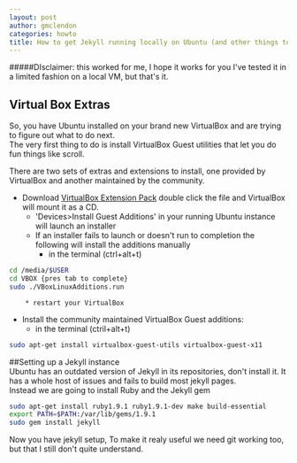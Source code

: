 ```yaml
---
layout: post
author: gmclendon
categories: howto
title: How to get Jekyll running locally on Ubuntu (and other things to do after setting up VirtualBox)
---
```


#####DIsclaimer: this worked for me, I hope it works for you I've tested it in a limited fashion on a local VM, but that's it.  


## Virtual Box Extras  
So, you have Ubuntu installed on your brand new VirtualBox and are trying to figure out what to do next.  
The very first thing to do is install VirtualBox Guest utilities that let you do fun things like scroll.

There are two sets of extras and extensions to install, one provided by VirtualBox and another maintained by the community.  
* Download [VirtualBox Extension Pack](http://download.virtualbox.org/virtualbox/4.2.16/Oracle_VM_VirtualBox_Extension_Pack-4.2.16-86992.vbox-extpack) double click the file and VirtualBox will mount it as a CD.
 	*  'Devices>Install Guest Additions' in your running Ubuntu instance will launch an installer
	*  If an installer fails to launch or doesn't run to completion the following will install the additions manually
		* in the terminal (ctrl+alt+t)  
```bash  
cd /media/$USER  
cd VBOX {pres tab to complete}  
sudo ./VBoxLinuxAdditions.run  
```  
		* restart your VirtualBox
* Install the community maintained VirtualBox Guest additions:
	* in the terminal (ctril+alt+t)  
```bash  
sudo apt-get install virtualbox-guest-utils virtualbox-guest-x11    
```  


##Setting up a Jekyll instance  
Ubuntu has an outdated version of Jekyll in its repositories, don't install it. It has a whole host of issues and fails to build most jekyll pages.  
Instead we are going to install Ruby and the Jekyll gem   
```bash
sudo apt-get install ruby1.9.1 ruby1.9.1-dev make build-essential  
export PATH=$PATH:/var/lib/gems/1.9.1  
sudo gem install jekyll  
```  

Now you have jekyll setup, To make it realy useful we need git working too, but that I still don't quite understand.
